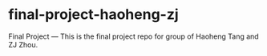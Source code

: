 # final-project-haoheng-zj
Final Project — This is the final project repo for group of Haoheng Tang and ZJ Zhou.
